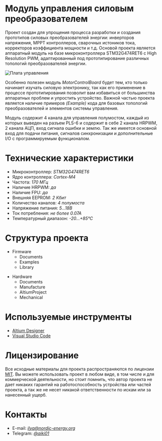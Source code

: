 # Модуль управления силовым преобразователем

Проект создан для упрощения процесса разработки и создания прототипов силовых преобразователей энергии: инверторов напряжения, MPPT контроллеров, сварочных истоников тока, корректоров коэффициента мощности и т.д. Основой проекта является аппаратный модуль на базе  микроконтроллера STM32G474RET6 с High Resolution PWM, адаптированный под прототипирование различных топологий преобразователей энергии. 

![Плата управления](https://habrastorage.org/webt/ex/9b/hu/ex9bhukio48pfczimido8uglpc8.png)

Особенно полезен модуль *MotorControlBoard* будет тем, кто только начинает изучать силовую электронику, так как его применение в процессе прототипирования позволит вам избавиться от большинства аппаратных проблем и упростить устройство. Важной частью проекта является наличие примеров *(Example)* кода для базовых топологий преобразователей и элементов системы управления.

Модуль содержит 4 канала для управления полумостом, каждый из которых выведен на разъем PLS-6 и содержит в себе 2 канала HRPWM, 2 канала АЦП, вход сигнала ошибки и землю. Так же имеется основной вход для подачи питания, сигналов синхронизации и дополнительные I/O с программируемым функционалом.

# Технические характеристики

* Микроконтроллер: *STM32G474RET6*
* Ядро контроллера: *Cortex-M4*
* Частота: *170 МГц*
* Наличие HRPWM: *да*
* Наличие FPU: *да*
* Внешняя EEPROM: *2 Кбит*
* Количество каналов: *4 полумоста*
* Напряжение питания: *5...18В*
* Ток потребления: *не более 0.07А*
* Температурный диапазон: *-20...+85°С*

# Структура проекта

* Firmware
    * Documents
    * Examples
    * Library

>

* Hardware
    * Documents
    * Manufacture
    * AltiumProject
    * Mechanical

# Используемые инструменты

* [Altium Designer](https://www.altium.com/altium-designer/ "Официальный сайт CAD")
* [Visual Studio Code](https://code.visualstudio.com/ "Официальный сайт VS Code")

# Лицензирование

Все исходные материалы для проекта распространяются по лицензии [MIT](./LICENSE "Описание лицензии"). Вы можете использовать проект в любом виде, в том числе и для коммерческой деятельности, но стоит помнить, что автор проекта не дает никаких гарантий на работоспособность устройства или частей проекта, а так же не несет никакой ответственности по искам или за нанесенный ущерб.

# Контакты

* E-mail: *ilya@nordic-energy.org*
* Telegram: [*@aiki01*](https://t.me/aiki01 "Чат в телеграмме")
